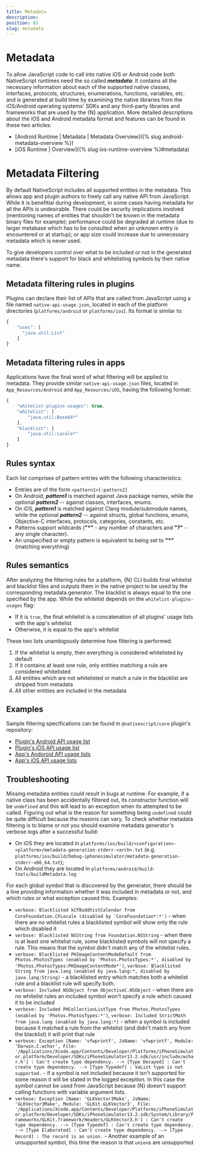 ```yaml
---
title: Metadata
description:
position: 83
slug: metadata
---
```


# Metadata

To allow JavaScript code to call into native iOS or Android code both NativeScript runtimes need the so called ***metadata***. It contains all the necessary information about each of the supported native classes, interfaces, protocols, structures, enumerations, functions, variables, etc. and is generated at build time by examining the native libraries from the iOS/Android operating systems' SDKs and any third-party libraries and frameworks that are used by the {N} application. More detailed descriptions about the iOS and Android metadata format and features can be found in these two articles:
 * [Android Runtime | Metadata | Metadata Overview]({% slug android-metadata-overview %})
 * [iOS Runtime | Overview]({% slug ios-runtime-overview %}#metadata)

# Metadata Filtering

By default NativeScript includes all supported entities in the metadata. This allows app and plugin authors to freely call any native API from JavaScript. While it is benefitial during development, in some cases having metadata for all the APIs is undesirable. There could be security implications involved (mentioning names of entities that shouldn't be known in the metadata binary files for example); performance could be degraded at runtime (due to larger metabase which has to be consulted when an unknown entry is encountered or at startup); or app size could increase due to unnecessary metadata which is never used.

To give developers control over what to be included or not in the generated metadata there's support for black and whitelisting symbols by their native name.

## Metadata filtering rules in plugins

Plugins can declare their list of APIs that are called from JavaScript using a file named `native-api-usage.json`, located in each of the platform directories (`platforms/android` or `platforms/ios`). Its format is similar to:
```JavaScript
{
    "uses": [
      "java.util:List"
    ]
}
```

## Metadata filtering rules in apps

Applications have the final word of what filtering will be applied to metadata. They provide similar `native-api-usage.json` files, located in `App_Resources/Android` and `App_Resources/iOS`, having the following format:
```JavaScript
{
    "whitelist-plugins-usages": true,
    "whitelist": [
        "java.util:Base64*"
    ],
    "blacklist": [
        "java.util:Locale*"
    ]
}
```

## Rules syntax

Each list comprises of pattern entries with the following characteristics:

* Entries are of the form `<pattern1>[:pattern2]`
* On Android, ***pattern1*** is matched against Java package names, while the optional ***pattern2*** -- against classes, interfaces, enums.
* On iOS, ***pattern1*** is matched against Clang module/submodule names, while the optional ***pattern2*** -- against structs, global functions, enums, Objective-C interfaces, protocols, categories, constants, etc.
* Patterns support wildcards (**"*"** - any number of characters and **"?"** - any single character).
* An unspecified or empty pattern is equivalent to being set to **"*"** (matching everything)

## Rules semantics

After analyzing the filtering rules for a platform, {N} CLI builds final whitelist and blacklist files and outputs them in the native project to be used by the corresponding metadata generator. The blacklist is always equal to the one specified by the app. While the whitelist depends on the `whitelist-plugins-usages` flag:
* If it is `true`, the final whitelist is a concatenation of all plugins' usage lists with the app's whitelist
* Otherwise, it is equal to the app's whitelist

These two lists unambigously determine how filtering is performed:

1. If the whitelist is empty, then everything is considered whitelisted by default
2. If it contains at least one rule, only entities matching a rule are considered whitelisted
3. All entities which are not whitelisted or match a rule in the blacklist are stripped from metadata
4. All other entities are included in the metadata

## Examples

Sample filtering specifications can be found in `@nativescript/core` plugin's repository:
* [Plugin's Android API usage list](https://github.com/NativeScript/NativeScript/blob/master/nativescript-core/platforms/android/native-api-usage.json)
* [Plugin's iOS API usage list](https://github.com/NativeScript/NativeScript/blob/master/nativescript-core/platforms/ios/native-api-usage.json)
* [App's Andoroid API usage lists](https://github.com/NativeScript/NativeScript/blob/master/tests/app/App_Resources/Android/native-api-usage.json)
* [App's iOS API usage lists](https://github.com/NativeScript/NativeScript/blob/master/tests/app/App_Resources/iOS/native-api-usage.json)

## Troubleshooting

Missing metadata entities could result in bugs at runtime. For example, if a native class has been accidentally filtered out, its constructor function will be `undefined` and this will lead to an exception when its attempted to be called. Figuring out what is the reason for something being `undefined` could be quite difficult because the reasons can vary. To check whether metadata filtering is to blame or not you should examine metadata generator's verbose logs after a successful build:
* On iOS they are located in `platforms/ios/build/<configuration>-<platform>/metadata-generation-stderr-<arch>.txt` (e.g. `platforms/ios/build/Debug-iphonesimulator/metadata-generation-stderr-x86_64.txt`);
* On Android they are located in `platforms/android/build-tools/buildMetadata.log`

For each global symbol that is discovered by the generator, there should be a line providing information whether it was included in metadata or not, and which rules or what exception caused this. Examples:

* `verbose: Blacklisted kCFBuddhistCalendar from CoreFoundation.CFLocale (disabled by 'CoreFoundation*:*')` - when there are no whitelist rules a blacklisted symbol will show only the rule which disabled it
* `verbose: Blacklisted NSString from Foundation.NSString` - when there is at least one whitelist rule, some blacklisted symbols will not specify a rule. This means that the symbol didn't match any of the whitelist rules.
* `verbose: Blacklisted PHImageContentModeDefault from Photos.PhotosTypes (enabled by 'Photos.PhotosTypes:*', disabled by 'Photos.PhotosTypes:PHImageContentMode*')`, `verbose: Blacklisted String from java.lang (enabled by java.lang:*, disabled by java.lang:String)` - a blacklisted entry which matches both a whitelist rule and a blacklist rule will specify both.
* `verbose: Included NSObject from ObjectiveC.NSObject` - when there are no whitelist rules an included symbol won't specify a rule which caused it to be included
* `verbose: Included PHCollectionListType from Photos.PhotosTypes (enabled by 'Photos.PhotosTypes:*')`, `verbose: Included StrictMath from java.lang (enabled by java.lang:*)` - when a symbol is included because it matched a rule from the whitelist (and didn't match any from the blacklist) it will print that rule
* `verbose: Exception [Name: 'vfwprintf', JsName: 'vfwprintf', Module: 'Darwin.C.wchar', File: '/Applications/Xcode.app/Contents/Developer/Platforms/iPhoneSimulator.platform/Developer/SDKs/iPhoneSimulator13.2.sdk/usr/include/wchar.h'] : Can't create type dependency. --> [Type Decayed] : Can't create type dependency. --> [Type Typedef] : VaList type is not supported.` - if a symbol is not included because it isn't supported for some reason it will be stated in the logged exception. In this case the symbol cannot be used from JavaScript because {N} doesn't support calling functions with variable argument lists.
* `verbose: Exception [Name: 'GLKVector3Make', JsName: 'GLKVector3Make', Module: 'GLKit.GLKVector3', File: '/Applications/Xcode.app/Contents/Developer/Platforms/iPhoneSimulator.platform/Developer/SDKs/iPhoneSimulator13.2.sdk/System/Library/Frameworks/GLKit.framework/Headers/GLKVector3.h'] : Can't create type dependency. --> [Type Typedef] : Can't create type dependency. --> [Type Elaborated] : Can't create type dependency. --> [Type Record] : The record is an union.` - Another example of an unsupported symbol, this time the reason is that `union`s are unsupported

